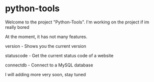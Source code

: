 # python-tools
Welcome to the project "Python-Tools". I'm working on the project if im really bored 

At the moment, it has not many features.


version - Shows you the current version

statuscode - Get the current status code of a website

connectdb - Connect to a MySQL database


I will adding more very soon, stay tuned
